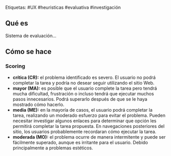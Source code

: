 Etiquetas: #UX #heuristicas #evaluativa #investigación 

## Qué es
Sistema de evaluación...

## Cómo se hace
### Scoring
-   **crítica (CR):** el problema identificado es severo. El usuario no podrá completar la tarea y podría no desear seguir utilizando el sitio Web.
-   **mayor (MA):** es posible que el usuario complete la tarea pero tendrá mucha dificultad, frustración o incluso tendrá que ejecutar muchos pasos innecesarios. Podrá superarlo después de que se le haya mostrado cómo hacerlo.
-   **media (ME):** en la mayoría de casos, el usuario podrá completar la tarea, realizando un moderado esfuerzo para evitar el problema. Pueden necesitar investigar algunos enlaces para determinar que opción les permitirá completar la tarea propuesta. En navegaciones posteriores del sitio, los usuarios probablemente recordaran cómo ejecutar la tarea.
-   **moderada (MO):** el problema ocurre de manera intermitente y puede ser fácilmente superado, aunque es irritante para el usuario. Debido principalmente a problemas estéticos.